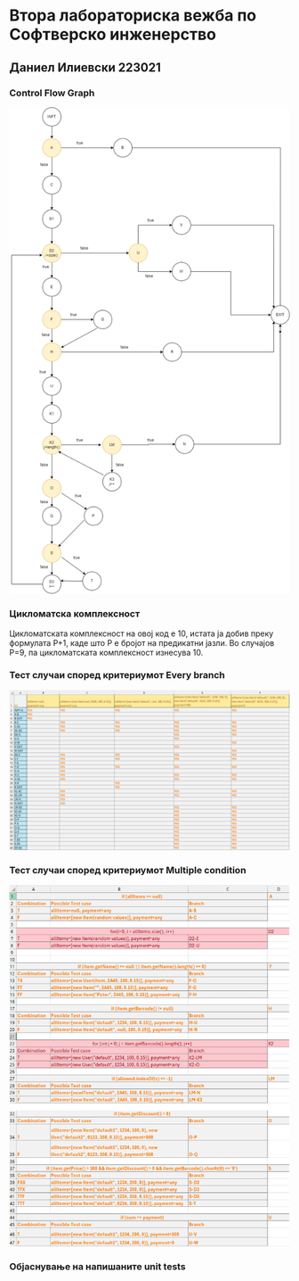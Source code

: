 # Втора лабораториска вежба по Софтверско инженерство
## Даниел Илиевски 223021
### Control Flow Graph
![CFG Image](https://github.com/danielilievskii/SI_2024_lab2_223021/blob/master/CFG.png)

### Цикломатска комплексност
Цикломатската комплексност на овој код е 10, истата ја добив преку формулата P+1, каде што P е бројот на предикатни јазли. Во случајoв P=9, па цикломатската комплексност изнесува 10.

### Тест случаи според критериумот Every branch
![Every Branch Image](https://github.com/danielilievskii/SI_2024_lab2_223021/blob/master/everyBranch.png)

### Тест случаи според критериумот Multiple condition
![Every Path Image](https://github.com/danielilievskii/SI_2024_lab2_223021/blob/master/multipleCondition.png)

### Објаснување на напишаните unit tests
